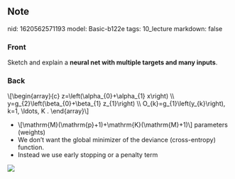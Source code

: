 ## Note
nid: 1620562571193
model: Basic-b122e
tags: 10_lecture
markdown: false

### Front
Sketch and explain a <b>neural net with multiple targets and many
inputs</b>.

### Back
<div>
  \[\begin{array}{c} z=\left(\alpha_{0}+\alpha_{1} x\right) \\
  y=g_{2}\left(\beta_{0}+\beta_{1} z_{1}\right) \\
  O_{k}=g_{1}\left(y_{k}\right), k=1, \ldots, K . \end{array}\]
</div>
<div>
  <div>
    <ul>
      <li>\[\mathrm{M}(\mathrm{p}+1)+\mathrm{K}(\mathrm{M}+1)\]
      parameters (weights)
      <li>We don’t want the global minimizer of the deviance
      (cross-entropy) function.
      <li>Instead we use early stopping or a penalty term
    </ul>
  </div>
</div>
<div><img src=
paste-286f949d95015c4f04bbf4ee1a4c7ef733d0b3ff.jpg></div>
